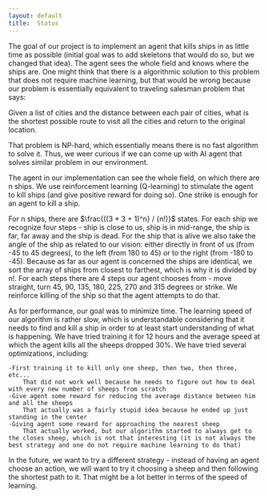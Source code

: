 ```yaml
---
layout: default
title:  Status
---
```


The goal of our project is to implement an agent that kills ships in as little time as possible (initial goal was to add skeletons that would do so, but we changed that idea). The agent sees the whole field and knows where the ships are. One might think that there is a algorithmic solution to this problem that does not require machine learning, but that would be wrong because our problem is essentially equivalent to traveling salesman problem that says:

  Given a list of cities and the distance between each pair of cities, what is the shortest possible route to visit all the cities and return to the original location.

That problem is NP-hard, which essentially means there is no fast algorithm to solve it. Thus, we weer curious if we can come up with AI agent that solves similar problem in our environment.

The agent in our implementation can see the whole field, on which there are n ships. We use reinforcement learning (Q-learning) to stimulate the agent to kill ships (and give positive reward for doing so). One strike is enough for an agent to kill a ship. 

For n ships, there are $\frac{((3 * 3 + 1)^n} / {n!)}$ states. For each ship we recognize four steps - ship is close to us, ship is in mid-range, the ship is far, far away and the ship is dead. For the ship that is alive we also take the angle of the ship as related to our vision: either directly in front of us (from -45 to 45 degrees), to the left (from 180 to 45) or to the right (from -180 to -45). Because as far as our agent is concerned the ships are identical, we sort the array of ships from closest to farthest, which is why it is divided by n!. For each steps there are 4 steps our agent chooses from - move straight, turn 45, 90, 135, 180, 225, 270 and 315 degrees or strike. We reinforce killing of the ship so that the agent attempts to do that.

As for performance, our goal was to minimize time. The learning speed of our algorithm is rather slow, which is understandable considering that it needs to find and kill a ship in order to at least start understanding of what is happening. We have tried training it for 12 hours and the average speed at which the agent kills all the sheeps dropped 30%. We have tried several optimizations, including:

	-First training it to kill only one sheep, then two, then three, etc...
		That did not work well because he needs to figure out how to deal with every new number of sheeps from scratch
	-Give agent some reward for reducing the average distance between him and all the sheeps
		That actually was a fairly stupid idea because he ended up just standing in the center
	-Giving agent some reward for approaching the nearest sheep
		That actually worked, but our algorithm started to always get to the closes sheep, which is not that interesting (it is not always the best strategy and one do not require machine learning to do that)

In the future, we want to try a different strategy - instead of having an agent choose an action, we will want to try it choosing a sheep and then following the shortest path to it. That might be a lot better in terms of the speed of learning.